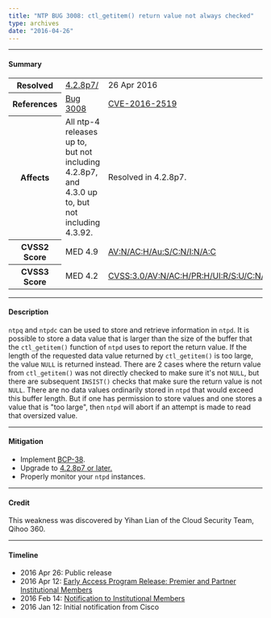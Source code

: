 ```yaml
---
title: "NTP BUG 3008: ctl_getitem() return value not always checked"
type: archives
date: "2016-04-26"
---
```


* * *

#### Summary

<table>
  <tbody>
	<tr>
		<th><b>Resolved</b></th>
		<td><a href="/support/securitynotice/4_2_8p7-release-announcement">4.2.8p7/</a></td>
		<td>26 Apr 2016</td>
	</tr>
	<tr>
		<th><b>References</b></th>
		<td><a href="https://bugs.ntp.org/show_bug.cgi?id=3008">Bug 3008</a></td>
		<td><a href="https://nvd.nist.gov/vuln/detail/CVE-2016-2519/">CVE-2016-2519</a></td>
	</tr>
	<tr>
		<th><b>Affects</b></th>
		<td>All ntp-4 releases up to, but not including 4.2.8p7,<br> and 4.3.0 up to, but not including 4.3.92.</td>
		<td>Resolved in 4.2.8p7.</td>
	</tr>
	<tr>
		<th><b>CVSS2 Score</b></th>
		<td>MED 4.9</td>
		<td><a href="https://nvd.nist.gov/cvss.cfm?calculator&version=2&vector=(AV:N/AC:H/Au:S/C:N/I:N/A:C)">AV:N/AC:H/Au:S/C:N/I:N/A:C</a></td>
	</tr>
	<tr>
		<th><b>CVSS3 Score<b></th>
		<td>MED 4.2</td>
		<td><a href="https://www.first.org/cvss/calculator/3.0#CVSS:3.0/AV:N/AC:H/PR:H/UI:R/S:U/C:N/I:N/A:H">CVSS:3.0/AV:N/AC:H/PR:H/UI:R/S:U/C:N/I:N/A:H</a></td>
	</tr>	
  </tbody>	
</table>

* * *
    
#### Description 

`ntpq` and `ntpdc` can be used to store and retrieve information in `ntpd`. It is possible to store a data value that is larger than the size of the buffer that the `ctl_getitem()` function of `ntpd` uses to report the return value. If the length of the requested data value returned by `ctl_getitem()` is too large, the value `NULL` is returned instead. There are 2 cases where the return value from `ctl_getitem()` was not directly checked to make sure it's not `NULL`, but there are subsequent `INSIST()` checks that make sure the return value is not `NULL`. There are no data values ordinarily stored in `ntpd` that would exceed this buffer length. But if one has permission to store values and one stores a value that is "too large", then `ntpd` will abort if an attempt is made to read that oversized value. 

* * *
    
#### Mitigation

* Implement [BCP-38](http://www.bcp38.info).
* Upgrade to [4.2.8p7 or later.](/downloads/)
* Properly monitor your `ntpd` instances. 

* * *

#### Credit

This weakness was discovered by Yihan Lian of the Cloud Security Team, Qihoo 360.

* * *

#### Timeline

* 2016 Apr 26: Public release
* 2016 Apr 12: [Early Access Program Release: Premier and Partner Institutional Members](https://www.nwtime.org/membership/benefits/)
* 2016 Feb 14: [Notification to Institutional Members](https://www.nwtime.org/membership/benefits/)
* 2016 Jan 12: Initial notification from Cisco